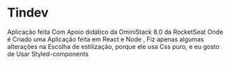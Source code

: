 # Tindev
Aplicação feita Com Apoio didático da OminiStack 8.0 da RocketSeat Onde é Criado uma Aplicação feita em React e Node , Fiz apenas algumas alterações na Escolha de estilização, porque ele usa Css puro, e eu gosto de Usar Styled-components
